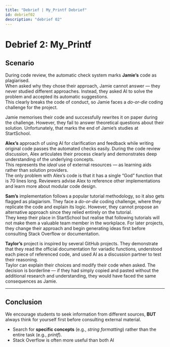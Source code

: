 ```yaml
---
title: "Debrief | My_Printf Debrief"
id: debrief02
description: "debrief 02"
---
```


# Debrief 2: My_Printf  

## Scenario  

During code review, the automatic check system marks **Jamie’s** code as plagiarised.  
When asked why they chose their approach, Jamie cannot answer — they never studied different approaches. Instead, they asked AI to solve the problem and accepted its automatic suggestions.  
This clearly breaks the code of conduct, so Jamie faces a *do-or-die* coding challenge for the project.  

Jamie memorises their code and successfully rewrites it on paper during the challenge. However, they fail to answer theoretical questions about their solution. Unfortunately, that marks the end of Jamie’s studies at StartSchool.  

**Alex’s** approach of using AI for clarification and feedback while writing original code passes the automated checks easily. During the code review discussion, Alex articulates their process clearly and demonstrates deep understanding of the underlying concepts.  
This represents the *ideal* use of external resources — as learning aids rather than solution providers.  
The only problem with Alex’s code is that it has a single “God” function that is 70 lines long. Reviewers advise Alex to reference other implementations and learn more about modular code design.  

**Sam’s** implementation follows a popular tutorial methodology, so it also gets flagged as plagiarism. They face a *do-or-die* coding challenge, where they replicate the code and explain its logic. However, they cannot propose an alternative approach since they relied entirely on the tutorial.  
They keep their place in StartSchool but realise that following tutorials will not make them a valuable team member in the workplace. For later projects, they change their approach and begin generating ideas first before consulting Stack Overflow or documentation.  

**Taylor’s** project is inspired by several GitHub projects. They demonstrate that they read the official documentation for variadic functions, understood each piece of referenced code, and used AI as a discussion partner to test their reasoning.  
Taylor can explain their choices and modify their code when asked. The decision is borderline — if they had simply copied and pasted without the additional research and understanding, they would have faced the same consequences as Jamie.  

---

## Conclusion  

We encourage students to seek information from different sources, **BUT** always think for yourself first before consulting external material.  

- Search for **specific concepts** (e.g., *string formatting*) rather than the entire task (e.g., *printf*).  
- Stack Overflow is often more useful than both AI
